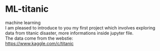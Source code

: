 # ML-titanic
machine learning</br>
I am pleased to introduce to you my first project which involves exploring data from titanic disaster, more informations inside jupyter file.</br>
The data come from the webstie:</br>
https://www.kaggle.com/c/titanic

